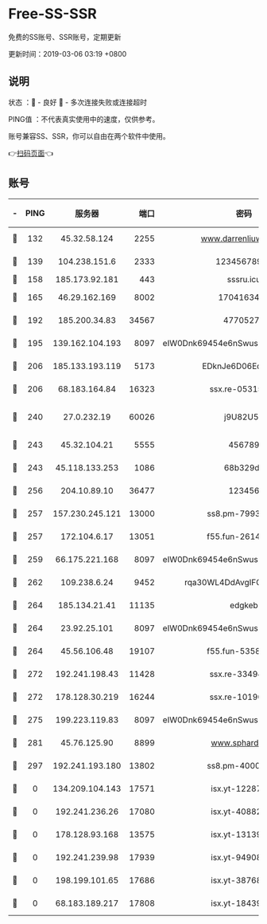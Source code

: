 # Free-SS-SSR

免费的SS账号、SSR账号，定期更新

更新时间：2019-03-06 03:19 +0800

## 说明

状态     ：🙂 - 良好 🙁 - 多次连接失败或连接超时

PING值   ：不代表真实使用中的速度，仅供参考。

账号兼容SS、SSR，你可以自由在两个软件中使用。

👉[扫码页面](https://liesauer.github.io/free-ss-ssr.github.io/)👈

## 账号

|-|PING|服务器|端口|密码|加密方式|区域|
|:----:|:----:|:-----:|-----:|:----:|:----:|:----:|
|🙂|132|45.32.58.124|2255|www.darrenliuwei.com|aes-256-cfb|JP|
|🙂|139|104.238.151.6|2333|12345678900|aes-256-cfb|JP|
|🙂|158|185.173.92.181|443|sssru.icu|rc4-md5|RU|
|🙂|165|46.29.162.169|8002|1704163453|aes-256-cfb|RU|
|🙂|192|185.200.34.83|34567|47705279|aes-256-cfb|US|
|🙂|195|139.162.104.193|8097|eIW0Dnk69454e6nSwuspv9DmS201tQ0D|aes-256-cfb|JP|
|🙂|206|185.133.193.119|5173|EDknJe6D06EoWDaw|aes-256-cfb|US|
|🙂|206|68.183.164.84|16323|ssx.re-05315643|aes-256-cfb|US|
|🙂|240|27.0.232.19|60026|j9U82U53|xchacha20-ietf-poly1305|HK|
|🙂|243|45.32.104.21|5555|456789|aes-256-cfb|SG|
|🙂|243|45.118.133.253|1086|68b329da|aes-256-cfb|SG|
|🙂|256|204.10.89.10|36477|123456|aes-256-cfb|US|
|🙂|257|157.230.245.121|13000|ss8.pm-79933809|aes-256-cfb|SG|
|🙂|257|172.104.6.17|13051|f55.fun-26146872|aes-256-cfb|US|
|🙂|259|66.175.221.168|8097|eIW0Dnk69454e6nSwuspv9DmS201tQ0D|aes-256-cfb|US|
|🙂|262|109.238.6.24|9452|rqa30WL4DdAvgIFG6Fs3znzTa|aes-256-cfb|FR|
|🙂|264|185.134.21.41|11135|edgkeb|aes-256-cfb|GB|
|🙂|264|23.92.25.101|8097|eIW0Dnk69454e6nSwuspv9DmS201tQ0D|aes-256-cfb|US|
|🙂|264|45.56.106.48|19107|f55.fun-53586818|aes-256-cfb|US|
|🙂|272|192.241.198.43|11428|ssx.re-33494381|aes-256-cfb|US|
|🙂|272|178.128.30.219|16244|ssx.re-10190276|aes-256-cfb|SG|
|🙂|275|199.223.119.83|8097|eIW0Dnk69454e6nSwuspv9DmS201tQ0D|aes-256-cfb|US|
|🙂|281|45.76.125.90|8899|www.sphard.com|aes-256-cfb|JP|
|🙂|297|192.241.193.180|13802|ss8.pm-40001184|aes-256-cfb|US|
|🙁|0|134.209.104.143|17571|isx.yt-12287887|aes-256-cfb|SG|
|🙁|0|192.241.236.26|17080|isx.yt-40882343|aes-256-cfb|US|
|🙁|0|178.128.93.168|13575|isx.yt-13139523|aes-256-cfb|SG|
|🙁|0|192.241.239.98|17939|isx.yt-94908149|aes-256-cfb|US|
|🙁|0|198.199.101.65|17686|isx.yt-38768454|aes-256-cfb|US|
|🙁|0|68.183.189.217|17808|isx.yt-18439872|aes-256-cfb|SG|
